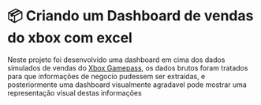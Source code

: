 # 📦 Criando um Dashboard de vendas do xbox com excel

Neste projeto foi desenvolvido uma dashboard em cima dos dados simulados de vendas do [Xbox Gamepass](https://www.xbox.com/pt-br/xbox-game-pass), os dados brutos foram tratados para que informações de negocio pudessem ser extraidas, e posteriormente uma dashboard visualmente agradavel pode mostrar uma representação visual destas informações